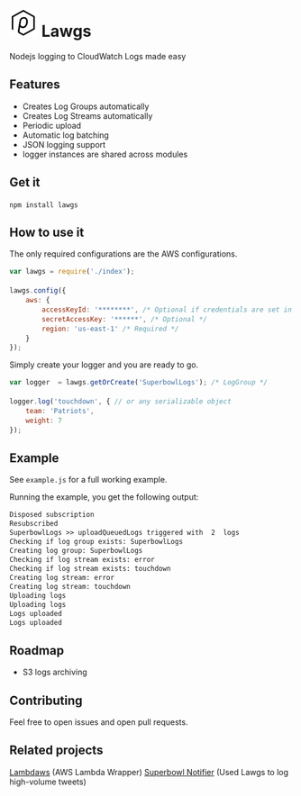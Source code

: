 ![logo](./logo50x50.png) Lawgs
==============================

Nodejs logging to CloudWatch Logs made easy

## Features
- Creates Log Groups automatically
- Creates Log Streams automatically
- Periodic upload
- Automatic log batching
- JSON logging support
- logger instances are shared across modules

## Get it
``` npm install lawgs ```

## How to use it

The only required configurations are the AWS configurations.

```js
var lawgs = require('./index');

lawgs.config({
	aws: {
		accessKeyId: '********', /* Optional if credentials are set in ~/.aws/credentials */
		secretAccessKey: '******', /* Optional */
		region: 'us-east-1' /* Required */
	}
});
```

Simply create your logger and you are ready to go.

```js
var logger  = lawgs.getOrCreate('SuperbowlLogs'); /* LogGroup */

logger.log('touchdown', { // or any serializable object
	team: 'Patriots',
	weight: 7
});
```

## Example
See ```example.js``` for a full working example.

Running the example, you get the following output:
```
Disposed subscription
Resubscribed
SuperbowlLogs >> uploadQueuedLogs triggered with  2  logs
Checking if log group exists: SuperbowlLogs
Creating log group: SuperbowlLogs
Checking if log stream exists: error
Checking if log stream exists: touchdown
Creating log stream: error
Creating log stream: touchdown
Uploading logs
Uploading logs
Logs uploaded
Logs uploaded
```

## Roadmap
- S3 logs archiving

## Contributing
Feel free to open issues and open pull requests.

## Related projects
[Lambdaws](https://github.com/mentum/lambdaws) (AWS Lambda Wrapper)
[Superbowl Notifier](https://github.com/mentum/superbowl_notifier) (Used Lawgs to log high-volume tweets)
